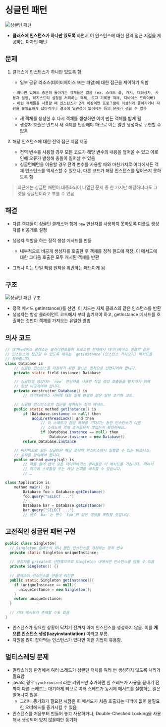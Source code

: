 # 싱글턴 패턴

![싱글턴 패턴](https://refactoring.guru/images/patterns/content/singleton/singleton.png)

- **클래스에 인스턴스가 하나만 있도록** 하면서 이 인스턴스에 대한 전역 접근 지점을 제공하는 디자인 패턴



## 문제

1. 클래스에 인스턴스가 하나만 있도록 함

   - 일부 공유 리소스(데이터베이스 또는 파일)에 대한 접근을 제어하기 위함

   ```
   - 하나만 있어도 충분히 돌아가는 객체들은 많음 (ex. 스레드 풀, 캐시, 대화상자, 사용자 설정, 레지스트리 설정을 처리하는 객체, 로그 기록용 객체, 디바이스 드라이버)
   - 이런 객체들을 사용할 때 인스턴스가 2개 이상이면 프로그램이 이상하게 돌아가거나 자원을 불필요하게 잡아먹거나 결과에 일관성이 없어지는 등의 문제가 생길 수 있음
   ```

   - 새 객체를 생성한 후 다시 객체를 생성하면 이미 만든 객체를 받게 됨
   - 생성자 호출은 반드시 새 객체를 반환해야 하므로 이는 일반 생성자로 구현할 수 없음

   

2. 해당 인스턴스에 대한 전역 접근 지점 제공

   - 전역 변수를 사용할 경우 모든 코드가 해당 변수의 내용을 덮어쓸 수 있고 이로 인해 오류가 발생해 충돌이 일어날 수 있음
   - 싱글턴패턴을 이용할 경우 전역 변수를 사용할 때와 마찬가지로 어디에서든 객체 인스턴스를 액세스할 수 있으나, 다른 코드가 해당 인스턴스를 덮어쓰지 못하도록 함

   

> 최근에는 싱글턴 패턴이 대중화되어 나열된 문제 중 한 가지만 해결하더라도 그것을 싱글턴이라고 부를 수 있음



## 해결

- 다른 객체들이 싱글턴 클래스와 함께 `new` 연산자를 사용하지 못하도록 디폴트 생성자를 비공개로 설정
- 생성자 역할을 하는 정적 생성 메서드를 만듦
  - 내부적으로 비공개 생성자를 호출한 후 객체를 정적 필드에 저장, 이 메서드에 대한 그다음 호출은 모두 캐시된 객체를 반환

- 그러나 이는 단일 책임 원칙을 위반하는 패턴이게 됨



## 구조

![싱글턴 패턴 구조](https://refactoring.guru/images/patterns/diagrams/singleton/structure-ko-indexed.png)

- 정적 메서드 getInstance()를 선언. 이 서드는 자체 클래스의 같은 인스턴스를 반환
- 생성자는 항상 클라이언트 코드에서 부터 숨겨져야 하고, getInstance 메서드를 호출하는 것만이 객체를 가져오는 유일한 방법



## 의사 코드

```java
// 데이터베이스 클래스는 클라이언트들이 프로그램 전체에서 데이터베이스 연결의 같은
// 인스턴스에 접근할 수 있도록 해주는 `getInstance`(인스턴스 가져오기) 메서드를
// 정의합니다.
class Database is
    // 싱글턴 인스턴스를 저장하기 위한 필드는 정적으로 선언되어야 합니다.
    private static field instance: Database

    // 싱글턴의 생성자는 `new` 연산자를 사용한 직접 생성 호출들을 방지하기 위해
    // 항상 비공개여야 합니다.
    private constructor Database() is
        // 데이터베이스 서버에 대한 실제 연결과 같은 일부 초기화 코드.

    // 싱글턴 인스턴스로의 접근을 제어하는 정적 메서드.
    public static method getInstance() is
        if (Database.instance == null) then
            acquireThreadLock() and then
                // 이 스레드가 잠금 해제를 기다리는 동안 인스턴스가 다른
                // 스레드에 의해 초기화되지 않았는지 확인하세요.
                if (Database.instance == null) then
                    Database.instance = new Database()
        return Database.instance

    // 마지막으로 모든 싱글턴은 해당 로직의 인스턴스에서 실행할 수 있는 비즈니스
    // 로직을 정의해야 합니다.
    public method query(sql) is
        // 예를 들어 앱의 모든 데이터베이스 쿼리들은 이 메서드를 거칩니다. 따라서
        // 여기에 스로틀링 또는 캐싱 논리를 배치할 수 있습니다.
        // …

class Application is
    method main() is
        Database foo = Database.getInstance()
        foo.query("SELECT ...")
        // …
        Database bar = Database.getInstance()
        bar.query("SELECT ...")
        // 변수 `bar`는 변수 `foo`와 같은 객체를 포함할 것입니다.
```



## 고전적인 싱글턴 패턴 구현

```java
public class Singleton{
  // Singleton 클래스의 하나 뿐인 인스턴스를 저장하는 정적 변수
  private static Singleton uniqueInstance;
  
  // 생성자를 private로 선언했으므로 Singleton 내에서만 인스턴스를 만들 수 있음
  private Singleton() {}
  
  // 클래스의 인스턴스를 만들어 리턴함
  public static Singleton getInstance(){
    if (uniqueInstnace == null){
      uniqueInstance = new Singleton();
    }
    return uniqueInstance;
  }
  
  // 기타 메서드가 존재할 수도 있음
}
```

- 인스턴스가 필요한 상황이 닥치기 전까지 아예 인스턴스를 생성하지 않음. 이를 **게으른 인스턴스 생성(lazyinstantiation)** 이라고 부름.
- 자원을 많이 잡아먹는 인스턴스가 있다면 이런 기법이 유용함.



## 멀티스레딩 문제

- 멀티스레딩 환경에서 여러 스레드가 싱글턴 객체를 여러 번 생성하지 않도록 처리가 필요함
- java의 경우 `synchronized`  라는 키워드만 추가하면 한 스레드가 사용을 끝내기 전까지 다른 스레드는 대기하게 되므로 여러 스레드가 동시에 메서드를 실행하는 일은 일어나지 않음
  - 그러나 동기화가 필요한 시점은 이 메서드가 처음 호출되는 때밖에 없어 불필요한 오버헤드를 증가시킬 수 있음
- 인스턴스를 처음부터 만들어 놓고 사용하거나, Double-Checked Locking을 사용해서 생성되어 있지 않을때만 동기화